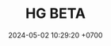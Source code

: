 ---
layout: teamCard
permalink: /team/:title.html
categories: LI LI1 LI4 LI5 LI6 LI7 LI9 LI10 LI11
maincover: /assets/logos/HG-BETA.png
puntosLJMAYO24:
date: 2024-05-02 10:29:20 +0700
title: HG BETA
route: /liga-indigo-platino
tag: johto042024
color: black
puntosLJ202404: 12
grupo: sur
background: '#F16C38'
cover: /assets/backCard.png
team: HG BETA
ID: HG
puntos: 23
pj: 11
#PARTIDO 1
j1: RONDA 1
p1: HG BETA
pp1: GOD
bg1: rock
r1: 2
rr1: 1
pt1: 2
pj1: 1
#PARTIDO 2
j2: RONDA 2
p2: SOJ
pp2: HG BETA
bg2: rock
r2: 2
rr2: 1
pt2: 1
pj2: 1 
#PARTIDO 3
j3: RONDA 3
p3: JNS
pp3: HG BETA
bg3: rock
r3: 3
rr3: 0
pt3: 0
pj3: 1
#PARTIDO 4
j4: RONDA 4
p4: HG BETA
pp4: HG OL
bg4: rock
r4: 3
rr4: 0
pt4: 3
pj4: 1
#PARTIDO 5
j5: RONDA 5
p5: HG BETA
pp5: EK
bg5: rock
r5: 2
rr5: 1
pt5: 2
pj5: 1 
#PARTIDO 6
j6: RONDA 6
p6: HG BETA
pp6: NL
bg6: rock
r6: 3
rr6: 0
pt6: 3
pj6: 1 
#PARTIDO 7
j7: RONDA 7
p7:  HG BETA
pp7: NS
bg7: rock
r7: 0
rr7: 3 
pt7: 0
pj7: 1
#PARTIDO 8
j8: RONDA 8
p8:  CS
pp8: HG BETA
bg8: rock
rr8: 0
r8: 3
pt8: 3
pj8: 1  
#PARTIDO 9
j9: RONDA 9
p9:  HG BETA
pp9: RNT
bg9: rock
r9: 3
rr9: 0
pt9: 3
pj9: 1
#PARTIDO 10
j10: RONDA 10
p10: HG BETA
pp10: I2A
bg10: rock
r10: 3
rr10: 0
pt10: 3
pj10: 1 
#PARTIDO 11
j11: RONDA 11
p11: HG BETA
pp11: TAE
bg11: rock
r11: 3
rr11: 0
pt11: 3
pj11 : 1  
stream: <i class="fa-brands fa-twitch text-white"></i>
dia: 27
hora: '21:10'
---